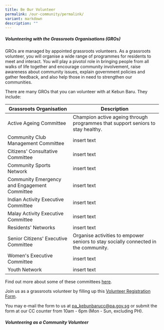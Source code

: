 ```yaml
---
title: Be Our Volunteer
permalink: /our-community/permalink/
variant: markdown
description: ""
---
```

##### **Volunteering with the Grassroots Organisations (GROs)**

GROs are managed by appointed grassroots volunteers. As a grassroots volunteer, you will organise a wide range of programmes for residents to meet and interact. You will play a pivotol role in bringing people from all walks of life together and encourage community involvement, raise awareness about community issues, explain government policies and gather feedback, and also help those in need to strengthen our communities.

There are many GROs that you can volunteer with at Kebun Baru. They include: 

|  Grassroots Organisation |  Description | 
| -------- | --------  | 
| Active Ageing Committee   |  Champion active ageing through programmes that support seniors to  stay healthy. 
| Community Club Management Committee | insert text |
| Citizens' Consultative Committee | insert text |
| Community Sports Network | insert text |
| Community Emergency and Engagement Committee | insert text |
| Indian Activity Executive Committee | insert text |
| Malay Activity Executive Committee | insert text |
| Residents' Networks | insert text |
| Senior Citizens' Executive Committee | Organise activities to empower seniors to stay socially connected in the community.  | 
| Women's Executive Committee | insert text |
| Youth Network | insert text |

Find out more about some of these committees [here](https://www.pa.gov.sg/our-network/grassroots-organisations/grassroots-organisations/).

Join us as a grassroots volunteer by filling up this [Volunteer Registration Form](/files/Volunteer_Registration_Form__2023_.pdf). 

You may e-mail the form to us at pa_kebunbarucc@pa.gov.sg or submit the form at our CC counter from 10am - 6pm (Mon - Sun, excluding PH). 

##### **Volunteering as a Community Volunteer**




